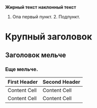 **Жирный текст**
__наклонный текст__
1. Опа первый пункт.
    2. Подпункт.

# Крупный заголовок
## Заголовок мельче
### Еще мельче.

First Header  | Second Header
------------- | -------------
Content Cell  | Content Cell
Content Cell  | Content Cell
